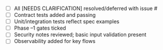 - [ ] All [NEEDS CLARIFICATION] resolved/deferred with issue #
- [ ] Contract tests added and passing
- [ ] Unit/integration tests reflect spec examples
- [ ] Phase –1 gates ticked
- [ ] Security notes reviewed; basic input validation present
- [ ] Observability added for key flows
